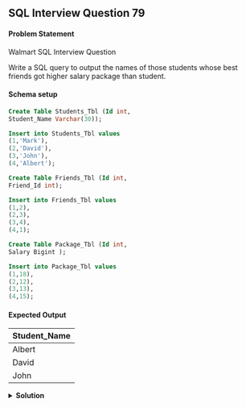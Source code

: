## SQL Interview Question 79

#### Problem Statement

<bold>Walmart SQL Interview Question</bold>

Write a SQL query to output the names of those students whose best friends got higher salary package than student.

#### Schema setup

```sql
Create Table Students_Tbl (Id int,
Student_Name Varchar(30));

Insert into Students_Tbl values
(1,'Mark'),
(2,'David'),
(3,'John'),
(4,'Albert');

Create Table Friends_Tbl (Id int,
Friend_Id int);

Insert into Friends_Tbl values
(1,2),
(2,3),
(3,4),
(4,1);

Create Table Package_Tbl (Id int,
Salary Bigint );

Insert into Package_Tbl values
(1,18),
(2,12),
(3,13),
(4,15);
```

#### Expected Output

| Student_Name|
|-------------|
| Albert      |
| David       |
| John        |

<details>
<summary><strong>Solution</strong></summary>

```sql
SELECT s.Student_Name
FROM Students_Tbl s
JOIN Friends_Tbl f ON s.Id = f.Id
JOIN Package_Tbl p1 ON s.Id = p1.Id
JOIN Package_Tbl p2 ON f.Friend_Id = p2.Id
WHERE p2.Salary > p1.Salary
ORDER BY s.Student_Name;
```
</details>
